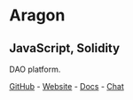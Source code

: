 # Aragon
## JavaScript, Solidity

DAO platform.

[GitHub](https://github.com/aragon) - [Website](https://aragon.org/) - [Docs](https://hack.aragon.org/) - [Chat](https://aragon.chat/)